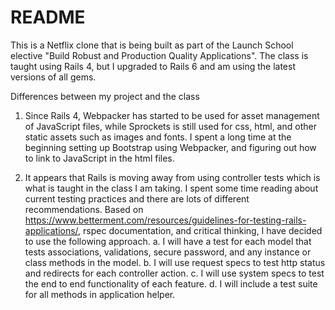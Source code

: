 # README
This is a Netflix clone that is being built as part of the Launch School elective "Build Robust and Production Quality Applications". The class is taught using Rails 4, but I upgraded to Rails 6 and am using the latest versions of all gems. 

Differences between my project and the class
1. Since Rails 4, Webpacker has started to be used for asset management of JavaScript files, while Sprockets is still used for css, html, and other static assets such as images and fonts. I spent a long time at the beginning setting up Bootstrap using Webpacker, and figuring out how to link to JavaScript in the html files. 

2. It appears that Rails is moving away from using controller tests which is what is taught in the class I am taking. I spent some time reading about current testing practices and there are lots of different recommendations. Based on https://www.betterment.com/resources/guidelines-for-testing-rails-applications/, rspec documentation, and critical thinking, I have decided to use the following approach. 
  a. I will have a test for each model that tests associations, validations, secure password, and any instance or class methods in the model. 
  b. I will use request specs to test http status and redirects for each controller action.
  c. I will use system specs to test the end to end functionality of each feature. 
  d. I will include a test suite for all methods in application helper.